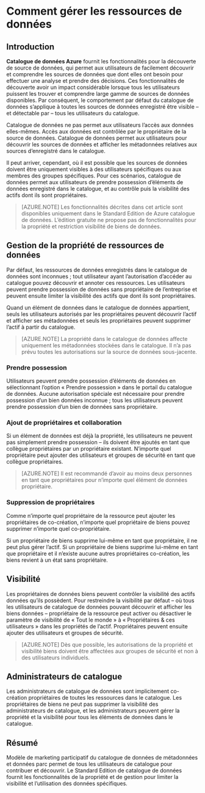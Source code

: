 <properties
   pageTitle="Comment gérer les ressources de données | Microsoft Azure"
   description="Article procédure mise en surbrillance le contrôle visibilité et la propriété de ressources de données enregistré dans le catalogue de données Azure."
   services="data-catalog"
   documentationCenter=""
   authors="steelanddata"
   manager="NA"
   editor=""
   tags=""/>
<tags
   ms.service="data-catalog"
   ms.devlang="NA"
   ms.topic="article"
   ms.tgt_pltfrm="NA"
   ms.workload="data-catalog"
   ms.date="10/04/2016"
   ms.author="maroche"/>


# <a name="how-to-manage-data-assets"></a>Comment gérer les ressources de données

## <a name="introduction"></a>Introduction

**Catalogue de données Azure** fournit les fonctionnalités pour la découverte de source de données, qui permet aux utilisateurs de facilement découvrir et comprendre les sources de données que dont elles ont besoin pour effectuer une analyse et prendre des décisions. Ces fonctionnalités de découverte avoir un impact considérable lorsque tous les utilisateurs puissent les trouver et comprendre large gamme de sources de données disponibles. Par conséquent, le comportement par défaut du catalogue de données s’applique à toutes les sources de données enregistré être visible – et détectable par – tous les utilisateurs du catalogue.

Catalogue de données ne pas permet aux utilisateurs l’accès aux données elles-mêmes. Accès aux données est contrôlée par le propriétaire de la source de données. Catalogue de données permet aux utilisateurs pour découvrir les sources de données et afficher les métadonnées relatives aux sources d’enregistré dans le catalogue.

Il peut arriver, cependant, où il est possible que les sources de données doivent être uniquement visibles à des utilisateurs spécifiques ou aux membres des groupes spécifiques. Pour ces scénarios, catalogue de données permet aux utilisateurs de prendre possession d’éléments de données enregistré dans le catalogue, et au contrôle puis la visibilité des actifs dont ils sont propriétaires.

> [AZURE.NOTE] Les fonctionnalités décrites dans cet article sont disponibles uniquement dans le Standard Edition de Azure catalogue de données. L’édition gratuite ne propose pas de fonctionnalités pour la propriété et restriction visibilité de biens de données.

## <a name="managing-ownership-of-data-assets"></a>Gestion de la propriété de ressources de données
Par défaut, les ressources de données enregistrés dans le catalogue de données sont inconnues ; tout utilisateur ayant l’autorisation d’accéder au catalogue pouvez découvrir et annoter ces ressources. Les utilisateurs peuvent prendre possession de données sans propriétaire de l’entreprise et peuvent ensuite limiter la visibilité des actifs que dont ils sont propriétaires.

Quand un élément de données dans le catalogue de données appartient, seuls les utilisateurs autorisés par les propriétaires peuvent découvrir l’actif et afficher ses métadonnées et seuls les propriétaires peuvent supprimer l’actif à partir du catalogue.

> [AZURE.NOTE] La propriété dans le catalogue de données affecte uniquement les métadonnées stockées dans le catalogue. Il n’a pas prévu toutes les autorisations sur la source de données sous-jacente.

### <a name="taking-ownership"></a>Prendre possession
Utilisateurs peuvent prendre possession d’éléments de données en sélectionnant l’option « Prendre possession » dans le portail du catalogue de données. Aucune autorisation spéciale est nécessaire pour prendre possession d’un bien données inconnue ; tous les utilisateurs peuvent prendre possession d’un bien de données sans propriétaire.

### <a name="adding-owners-and-co-owners"></a>Ajout de propriétaires et collaboration
Si un élément de données est déjà la propriété, les utilisateurs ne peuvent pas simplement prendre possession – ils doivent être ajoutés en tant que collègue propriétaires par un propriétaire existant. N’importe quel propriétaire peut ajouter des utilisateurs et groupes de sécurité en tant que collègue propriétaires.

> [AZURE.NOTE] Il est recommandé d’avoir au moins deux personnes en tant que propriétaires pour n’importe quel élément de données propriétaire.

### <a name="removing-owners"></a>Suppression de propriétaires
Comme n’importe quel propriétaire de la ressource peut ajouter les propriétaires de co-création, n’importe quel propriétaire de biens pouvez supprimer n’importe quel co-propriétaire.

Si un propriétaire de biens supprime lui-même en tant que propriétaire, il ne peut plus gérer l’actif. Si un propriétaire de biens supprime lui-même en tant que propriétaire et il n’existe aucune autres propriétaires co-création, les biens revient à un état sans propriétaire.

## <a name="visibility"></a>Visibilité
Les propriétaires de données biens peuvent contrôler la visibilité des actifs données qu’ils possèdent. Pour restreindre la visibilité par défaut – où tous les utilisateurs de catalogue de données pouvant découvrir et afficher les biens données – propriétaire de la ressource peut activer ou désactiver le paramètre de visibilité de « Tout le monde » à « Propriétaires & ces utilisateurs » dans les propriétés de l’actif. Propriétaires peuvent ensuite ajouter des utilisateurs et groupes de sécurité.

> [AZURE.NOTE] Dès que possible, les autorisations de la propriété et visibilité biens doivent être affectées aux groupes de sécurité et non à des utilisateurs individuels.

## <a name="catalog-administrators"></a>Administrateurs de catalogue
Les administrateurs de catalogue de données sont implicitement co-création propriétaires de toutes les ressources dans le catalogue. Les propriétaires de biens ne peut pas supprimer la visibilité des administrateurs de catalogue, et les administrateurs peuvent gérer la propriété et la visibilité pour tous les éléments de données dans le catalogue.

## <a name="summary"></a>Résumé
Modèle de marketing participatif du catalogue de données de métadonnées et données parc permet de tous les utilisateurs de catalogue pour contribuer et découvrir. Le Standard Edition de catalogue de données fournit les fonctionnalités de la propriété et de gestion pour limiter la visibilité et l’utilisation des données spécifiques.
